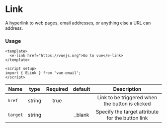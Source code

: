 # Link
A hyperlink to web pages, email addresses, or anything else a URL can address.

### Usage

```vue
<template>
  <e-link href="https://vuejs.org">Go to vue</e-link>
</template>

<script setup>
import { ELink } from 'vue-email';
</script>
```

| Name     |  type  | Required | default |         Description        |
| ----     | :---:  | :------: | :-----: |  :-----------------------: |
|  `href`   | string | true    |  | Link to be triggered when the button is clicked |
| `target`    | string |       | _blank | Specify the target attribute for the button link |